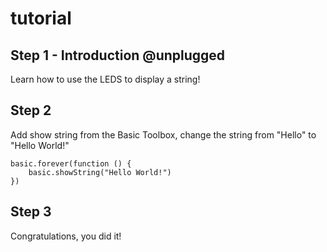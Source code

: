 # tutorial
## Step 1 - Introduction @unplugged

Learn how to use the LEDS to display a string! 

## Step 2

Add show string from the Basic Toolbox, change the string from "Hello" to "Hello World!"
```blocks
basic.forever(function () {
    basic.showString("Hello World!")
})
```
## Step 3

Congratulations, you did it!
<script src="https://makecode.com/gh-pages-embed.js"></script><script>makeCodeRender("{{ site.makecode.home_url }}", "{{ site.github.owner_name }}/{{ site.github.repository_name }}");</script>
